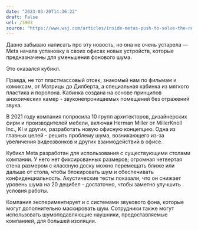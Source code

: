 ```yaml
---
date: "2023-03-20T14:36:22"
draft: False
url: /3903
source: "https://www.wsj.com/articles/inside-metas-push-to-solve-the-noisy-office-ba43042"
---
```


Давно забываю написать про эту новость, но она не очень устарела — Meta начала установку в своих офисах новых устройств, которые предназначены для уменьшения фонового шума.

Это оказался кубикл.

Правда, не тот пластмассовый отсек, знакомый нам по фильмам и комиксам, от Матрицы до Дилберта, а специальная кабинка из мягкого пластика и поролона. Кабинка создана на основе принципов анэхоических камер - звуконепроницаемых помещений без отражений звука. 

В 2021 году компания попросила 10 групп архитекторов, дизайнерских фирм и производителей мебели, включая Herman Miller от MillerKnoll Inc., KI и других, разработать новую офисную концепцию. Одна из главных целей - решить проблему шума, возникающего из-за увеличения видеозвонков и других взаимодействий в офисе.

Кубикл Meta разработан для использования с существующими столами компании. У него нет фиксированных размеров; огромная четвертая стена размером с классную доску можно перемещать ближе или дальше от стола, чтобы блокировать шум и обеспечивать конфиденциальность. Акустические тесты показали, что он снижает уровень шума на 20 децибел - достаточно, чтобы заметно улучшить условия работы.

Компания экспериментирует и с системами звукового фона, которые могут дополнительно маскировать шум. Сотрудники также могут использовать шумоподавляющие наушники, предоставляемые компанией, для большей изоляции.
